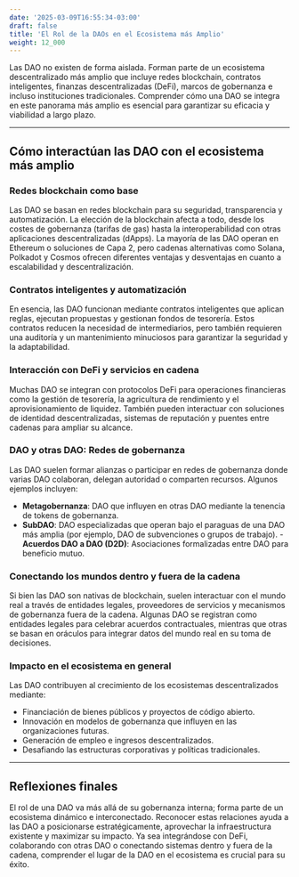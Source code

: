 ```yaml
---
date: '2025-03-09T16:55:34-03:00'
draft: false
title: 'El Rol de la DAOs en el Ecosistema más Amplio'
weight: 12_000
---
```


Las DAO no existen de forma aislada. Forman parte de un ecosistema descentralizado más amplio que incluye redes blockchain, contratos inteligentes, finanzas descentralizadas (DeFi), marcos de gobernanza e incluso instituciones tradicionales. Comprender cómo una DAO se integra en este panorama más amplio es esencial para garantizar su eficacia y viabilidad a largo plazo.

---

## Cómo interactúan las DAO con el ecosistema más amplio

### **Redes blockchain como base**
Las DAO se basan en redes blockchain para su seguridad, transparencia y automatización. La elección de la blockchain afecta a todo, desde los costes de gobernanza (tarifas de gas) hasta la interoperabilidad con otras aplicaciones descentralizadas (dApps). La mayoría de las DAO operan en Ethereum o soluciones de Capa 2, pero cadenas alternativas como Solana, Polkadot y Cosmos ofrecen diferentes ventajas y desventajas en cuanto a escalabilidad y descentralización.

### **Contratos inteligentes y automatización**
En esencia, las DAO funcionan mediante contratos inteligentes que aplican reglas, ejecutan propuestas y gestionan fondos de tesorería. Estos contratos reducen la necesidad de intermediarios, pero también requieren una auditoría y un mantenimiento minuciosos para garantizar la seguridad y la adaptabilidad.

### **Interacción con DeFi y servicios en cadena**
Muchas DAO se integran con protocolos DeFi para operaciones financieras como la gestión de tesorería, la agricultura de rendimiento y el aprovisionamiento de liquidez. También pueden interactuar con soluciones de identidad descentralizadas, sistemas de reputación y puentes entre cadenas para ampliar su alcance.

### **DAO y otras DAO: Redes de gobernanza**
Las DAO suelen formar alianzas o participar en redes de gobernanza donde varias DAO colaboran, delegan autoridad o comparten recursos. Algunos ejemplos incluyen:
- **Metagobernanza**: DAO que influyen en otras DAO mediante la tenencia de tokens de gobernanza.
- **SubDAO**: DAO especializadas que operan bajo el paraguas de una DAO más amplia (por ejemplo, DAO de subvenciones o grupos de trabajo). - **Acuerdos DAO a DAO (D2D)**: Asociaciones formalizadas entre DAO para beneficio mutuo.

### **Conectando los mundos dentro y fuera de la cadena**
Si bien las DAO son nativas de blockchain, suelen interactuar con el mundo real a través de entidades legales, proveedores de servicios y mecanismos de gobernanza fuera de la cadena. Algunas DAO se registran como entidades legales para celebrar acuerdos contractuales, mientras que otras se basan en oráculos para integrar datos del mundo real en su toma de decisiones.

### **Impacto en el ecosistema en general**
Las DAO contribuyen al crecimiento de los ecosistemas descentralizados mediante:
- Financiación de bienes públicos y proyectos de código abierto.
- Innovación en modelos de gobernanza que influyen en las organizaciones futuras.
- Generación de empleo e ingresos descentralizados.
- Desafiando las estructuras corporativas y políticas tradicionales.

---

## Reflexiones finales
El rol de una DAO va más allá de su gobernanza interna; forma parte de un ecosistema dinámico e interconectado. Reconocer estas relaciones ayuda a las DAO a posicionarse estratégicamente, aprovechar la infraestructura existente y maximizar su impacto. Ya sea integrándose con DeFi, colaborando con otras DAO o conectando sistemas dentro y fuera de la cadena, comprender el lugar de la DAO en el ecosistema es crucial para su éxito.
